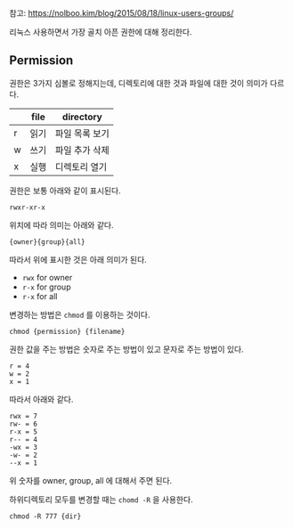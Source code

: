 


참고: https://nolboo.kim/blog/2015/08/18/linux-users-groups/

리눅스 사용하면서 가장 골치 아픈 권한에 대해 정리한다.

## Permission

권한은 3가지 심볼로 정해지는데, 디렉토리에 대한 것과 파일에 대한 것이 의미가 다르다.

|      | file | directory      |
| ---- | ---- | -------------- |
| r    | 읽기 | 파일 목록 보기 |
| w    | 쓰기 | 파일 추가 삭제 |
| x    | 실행 | 디렉토리 열기  |

권한은 보통 아래와 같이 표시된다.

```
rwxr-xr-x
```

위치에 따라 의미는 아래와 같다.

```
{owner}{group}{all}
```

따라서 위에 표시한 것은 아래 의미가 된다.

- `rwx` for owner
- `r-x` for group
- `r-x` for all

변경하는 방법은 `chmod` 를 이용하는 것이다.

```
chmod {permission} {filename}
```

권한 값을 주는 방법은 숫자로 주는 방법이 있고 문자로 주는 방법이 있다.

```
r = 4
w = 2
x = 1
```

따라서 아래와 같다.

```
rwx = 7
rw- = 6
r-x = 5
r-- = 4
-wx = 3
-w- = 2
--x = 1
```

위 숫자를 owner, group, all 에 대해서 주면 된다.

하위디렉토리 모두를 변경할 때는 `chomd -R` 을 사용한다.

```
chmod -R 777 {dir}
```

